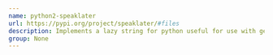 ```yaml
---
name: python2-speaklater
url: https://pypi.org/project/speaklater/#files
description: Implements a lazy string for python useful for use with gettext.
group: None
---
```

